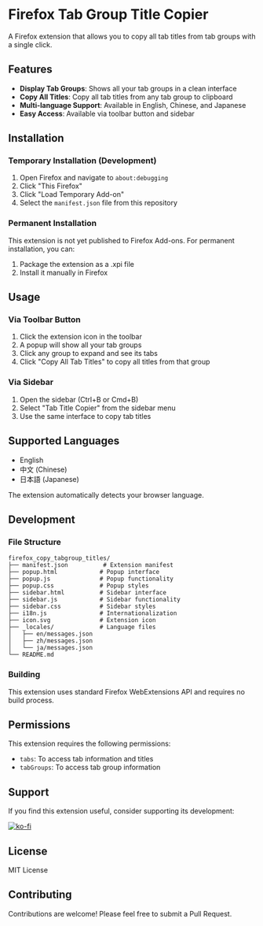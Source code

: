 # Firefox Tab Group Title Copier

A Firefox extension that allows you to copy all tab titles from tab groups with a single click.

## Features

- **Display Tab Groups**: Shows all your tab groups in a clean interface
- **Copy All Titles**: Copy all tab titles from any tab group to clipboard
- **Multi-language Support**: Available in English, Chinese, and Japanese
- **Easy Access**: Available via toolbar button and sidebar

## Installation

### Temporary Installation (Development)

1. Open Firefox and navigate to `about:debugging`
2. Click "This Firefox"
3. Click "Load Temporary Add-on"
4. Select the `manifest.json` file from this repository

### Permanent Installation

This extension is not yet published to Firefox Add-ons. For permanent installation, you can:

1. Package the extension as a .xpi file
2. Install it manually in Firefox

## Usage

### Via Toolbar Button
1. Click the extension icon in the toolbar
2. A popup will show all your tab groups
3. Click any group to expand and see its tabs
4. Click "Copy All Tab Titles" to copy all titles from that group

### Via Sidebar
1. Open the sidebar (Ctrl+B or Cmd+B)
2. Select "Tab Title Copier" from the sidebar menu
3. Use the same interface to copy tab titles

## Supported Languages

- English
- 中文 (Chinese)
- 日本語 (Japanese)

The extension automatically detects your browser language.

## Development

### File Structure
```
firefox_copy_tabgroup_titles/
├── manifest.json          # Extension manifest
├── popup.html            # Popup interface
├── popup.js              # Popup functionality
├── popup.css             # Popup styles
├── sidebar.html          # Sidebar interface
├── sidebar.js            # Sidebar functionality
├── sidebar.css           # Sidebar styles
├── i18n.js               # Internationalization
├── icon.svg              # Extension icon
├── _locales/             # Language files
│   ├── en/messages.json
│   ├── zh/messages.json
│   └── ja/messages.json
└── README.md
```

### Building

This extension uses standard Firefox WebExtensions API and requires no build process.

## Permissions

This extension requires the following permissions:

- `tabs`: To access tab information and titles
- `tabGroups`: To access tab group information

## Support

If you find this extension useful, consider supporting its development:

[![ko-fi](https://ko-fi.com/img/githubbutton_sm.svg)](https://ko-fi.com/jade913)

## License

MIT License

## Contributing

Contributions are welcome! Please feel free to submit a Pull Request.